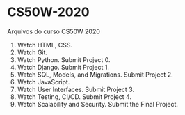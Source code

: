 # CS50W-2020

Arquivos do curso CS50W 2020

1. Watch HTML, CSS.
2. Watch Git.
3. Watch Python. Submit Project 0.
4. Watch Django. Submit Project 1.
5. Watch SQL, Models, and Migrations. Submit Project 2.
6. Watch JavaScript.
7. Watch User Interfaces. Submit Project 3.
8. Watch Testing, CI/CD. Submit Project 4.
9. Watch Scalability and Security. Submit the Final Project.

